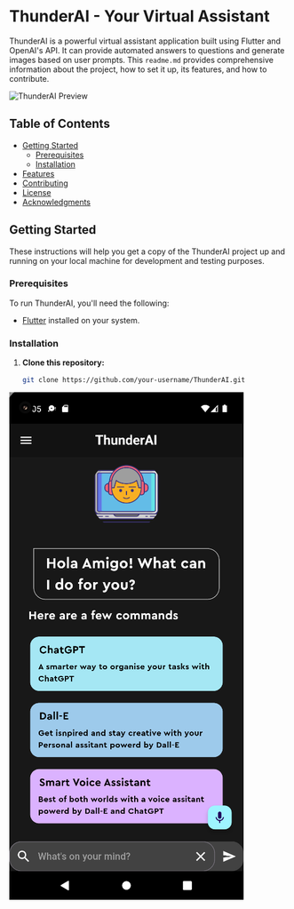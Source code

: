 # ThunderAI - Your Virtual Assistant

ThunderAI is a powerful virtual assistant application built using Flutter and OpenAI's API. It can provide automated answers to questions and generate images based on user prompts. This `readme.md` provides comprehensive information about the project, how to set it up, its features, and how to contribute.

![ThunderAI Preview](link-to-preview-image.png)

## Table of Contents

- [Getting Started](#getting-started)
  - [Prerequisites](#prerequisites)
  - [Installation](#installation)
- [Features](#features)
- [Contributing](#contributing)
- [License](#license)
- [Acknowledgments](#acknowledgments)

## Getting Started

These instructions will help you get a copy of the ThunderAI project up and running on your local machine for development and testing purposes.

### Prerequisites

To run ThunderAI, you'll need the following:

- [Flutter](https://flutter.dev/docs/get-started/install) installed on your system.

### Installation

1. **Clone this repository:**

   ```bash
   git clone https://github.com/your-username/ThunderAI.git
   ```


![Image description](homepage.png "Homepage")
